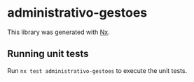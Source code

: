 # administrativo-gestoes

This library was generated with [Nx](https://nx.dev).

## Running unit tests

Run `nx test administrativo-gestoes` to execute the unit tests.
